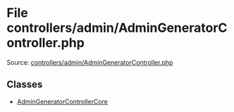 File controllers/admin/AdminGeneratorController.php
=========

Source: [controllers/admin/AdminGeneratorController.php](https://github.com/PrestaShop/PrestaShop/blob/1.5.0.5/controllers/admin/AdminGeneratorController.php)


Classes
-------

* [AdminGeneratorControllerCore](class.AdminGeneratorControllerCore.md)

